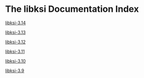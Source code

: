 The libksi Documentation Index
==============================

[libksi-3.14](http://guardtime.github.io/libksi/3.14)

[libksi-3.13](http://guardtime.github.io/libksi/3.13)

[libksi-3.12](http://guardtime.github.io/libksi/3.12)

[libksi-3.11](http://guardtime.github.io/libksi/3.11)

[libksi-3.10](http://guardtime.github.io/libksi/3.10)

[libksi-3.9](http://guardtime.github.io/libksi/3.9/)


